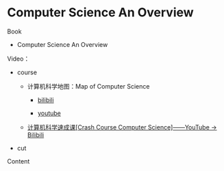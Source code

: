 # Computer Science An Overview


Book
* Computer Science An Overview

Video： 

* course 

    * 计算机科学地图：Map of Computer Science 
    
        * [bilibili](https://www.bilibili.com/video/av21096859?from=search&seid=16370583374760966611)
        
        * [youtube](https://www.youtube.com/watch?v=SzJ46YA_RaA)
        
    * [计算机科学速成课\[Crash Course Computer Science\]——YouTube -&gt; Bilibili](https://www.bilibili.com/video/av21376839?from=search&amp;seid=9162856292795471868\\)

* cut
        
    
Content


